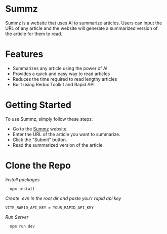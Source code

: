 # Summz
<p> Summz is a website that uses AI to summarize articles. Users can input the URL of any article and the website will generate a summarized version of the article for them to read.

# Features

* Summarizes any article using the power of AI
* Provides a quick and easy way to read articles
* Reduces the time required to read lengthy articles
* Built using Redux Toolkit and Rapid API




# Getting Started
To use Summz, simply follow these steps:

* Go to the [Summz](https://eloquent-pegasus-c694a1.netlify.app/) website.
* Enter the URL of the article you want to summarize.
* Click the "Submit" button.
* Read the summarized version of the article.



# Clone the Repo
*Install packages*
```
  npm install 
```
*Create .evn in the root dir and paste you'r rapid api key*
```
VITE_RAPID_API_KEY = YOUR_RAPID_API_KEY
```

*Run Server*
```
  npm run dev
```
